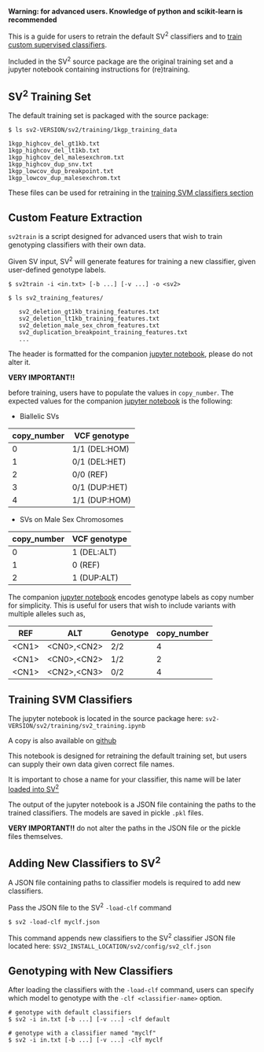 **Warning: for advanced users. Knowledge of python and scikit-learn is recommended**

This is a guide for users to retrain the default SV<sup>2</sup> classifiers and to [train custom supervised classifiers](Training#custom-feature-extraction).

Included in the SV<sup>2</sup> source package are the original training set and a jupyter notebook containing instructions for (re)training. 

## SV<sup>2</sup> Training Set

The default training set is packaged with the source package:

```
$ ls sv2-VERSION/sv2/training/1kgp_training_data

1kgp_highcov_del_gt1kb.txt
1kgp_highcov_del_lt1kb.txt         
1kgp_highcov_del_malesexchrom.txt           
1kgp_highcov_dup_snv.txt
1kgp_lowcov_dup_breakpoint.txt
1kgp_lowcov_dup_malesexchrom.txt
```
These files can be used for retraining in the [training SVM classifiers section](Training#training-svm-classifiers)

## Custom Feature Extraction

`sv2train` is a script designed for advanced users that wish to train genotyping classifiers with their own data. 

Given SV input, SV<sup>2</sup> will generate features for training a new classifier, given user-defined genotype labels.

```
$ sv2train -i <in.txt> [-b ...] [-v ...] -o <sv2>

$ ls sv2_training_features/

   sv2_deletion_gt1kb_training_features.txt
   sv2_deletion_lt1kb_training_features.txt
   sv2_deletion_male_sex_chrom_features.txt
   sv2_duplication_breakpoint_training_features.txt
   ...
```

The header is formatted for the companion [jupyter notebook](https://github.com/dantaki/SV2/blob/master/sv2/training/sv2_training.ipynb), please do not alter it.

**VERY IMPORTANT:bangbang:**

before training, users have to populate the values in `copy_number`. The expected values for the companion [jupyter notebook](https://github.com/dantaki/SV2/blob/master/sv2/training/sv2_training.ipynb) is the following:

* Biallelic SVs

| copy_number | VCF genotype |
| ----------- | ------------ |
| 0           | 1/1 (DEL:HOM)|
| 1           | 0/1 (DEL:HET)|
| 2           | 0/0 (REF)    |
| 3           | 0/1 (DUP:HET)|
| 4           | 1/1 (DUP:HOM)|

* SVs on Male Sex Chromosomes

| copy_number | VCF genotype |
| ----------- | ------------ |
| 0           | 1 (DEL:ALT)  |
| 1           | 0 (REF)      |
| 2           | 1 (DUP:ALT)  |

The companion [jupyter notebook](https://github.com/dantaki/SV2/blob/master/sv2/training/sv2_training.ipynb) encodes genotype labels as copy number for simplicity. This is useful for users that wish to include variants with multiple alleles such as,

| REF | ALT | Genotype | copy_number |
| ----| --- | -------- | ----------- | 
| \<CN1\> | \<CN0\>,\<CN2\>  | 2/2 | 4        |
| \<CN1\> | \<CN0\>,\<CN2\>  | 1/2 | 2        |
| \<CN1\> | \<CN2\>,\<CN3\>  | 0/2 | 4        |

## Training SVM Classifiers

The jupyter notebook is located in the source package here: `sv2-VERSION/sv2/training/sv2_training.ipynb`

A copy is also available on [github](https://github.com/dantaki/SV2/blob/master/sv2/training/sv2_training.ipynb)

This notebook is designed for retraining the default training set, but users can supply their own data given correct file names. 

It is important to chose a name for your classifier, this name will be later [loaded into SV<sup>2</sup>](Training#adding-new-classifiers-to-sv2)

The output of the jupyter notebook is a JSON file containing the paths to the trained classifiers. The models are saved in pickle `.pkl` files. 

**VERY IMPORTANT:bangbang:** do not alter the paths in the JSON file or the pickle files themselves.

## Adding New Classifiers to SV<sup>2</sup>

A JSON file containing paths to classifier models is required to add new classifiers. 

Pass the JSON file to the SV<sup>2</sup> `-load-clf` command

```
$ sv2 -load-clf myclf.json
```

This command appends new classifiers to the SV<sup>2</sup> classifier JSON file located here: `$SV2_INSTALL_LOCATION/sv2/config/sv2_clf.json`

## Genotyping with New Classifiers

After loading the classifiers with the `-load-clf` command, users can specify which model to genotype with the `-clf <classifier-name>` option. 

```
# genotype with default classifiers
$ sv2 -i in.txt [-b ...] [-v ...] -clf default

# genotype with a classifier named "myclf"
$ sv2 -i in.txt [-b ...] [-v ...] -clf myclf
```
